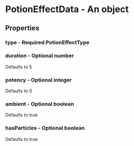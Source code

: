 

# PotionEffectData - An object



## Properties



### type - Required PotionEffectType



### duration - Optional number



Defaults to 5



### potency - Optional integer



Defaults to 0



### ambient - Optional boolean



Defaults to true



### hasParticles - Optional boolean



Defaults to true

